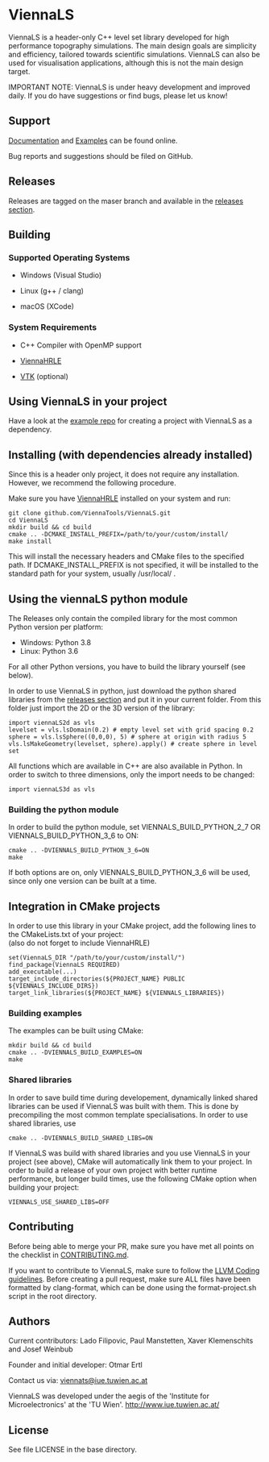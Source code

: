 # ViennaLS

ViennaLS is a header-only C++ level set library developed for high performance topography simulations. The main design goals are simplicity and efficiency, tailored towards scientific simulations. ViennaLS can also be used for visualisation applications, although this is not the main design target.

IMPORTANT NOTE: ViennaLS is under heavy development and improved daily. If you do have suggestions or find bugs, please let us know!

## Support

[Documentation](https://viennatools.github.io/ViennaLS/doxygen/html/index.html) and [Examples](https://viennatools.github.io/ViennaLS/doxygen/html/examples.html) can be found online.

Bug reports and suggestions should be filed on GitHub.

## Releases
Releases are tagged on the maser branch and available in the [releases section](https://github.com/ViennaTools/ViennaLS/releases).

## Building

### Supported Operating Systems

* Windows (Visual Studio)

* Linux (g++ / clang)

* macOS (XCode)


### System Requirements

* C++ Compiler with OpenMP support

* [ViennaHRLE](https://github.com/ViennaTools/viennahrle)

* [VTK](https://vtk.org/) (optional)


## Using ViennaLS in your project

Have a look at the [example repo](https://github.com/ViennaTools/viennals-example) for creating a project with ViennaLS as a dependency.


## Installing (with dependencies already installed)

Since this is a header only project, it does not require any installation.
However, we recommend the following procedure.

Make sure you have [ViennaHRLE](https://github.com/ViennaTools/viennahrle) installed on your system and run:

```
git clone github.com/ViennaTools/ViennaLS.git
cd ViennaLS
mkdir build && cd build
cmake .. -DCMAKE_INSTALL_PREFIX=/path/to/your/custom/install/
make install
```

This will install the necessary headers and CMake files to the specified path. If DCMAKE_INSTALL_PREFIX is not specified, it will be installed to the standard path for your system, usually /usr/local/ .


## Using the viennaLS python module

The Releases only contain the compiled library for the most common Python version per platform:
* Windows: Python 3.8
* Linux: Python 3.6

For all other Python versions, you have to build the library yourself (see below).

In order to use ViennaLS in python, just download the python shared libraries from the [releases section](https://github.com/ViennaTools/ViennaLS/releases) and put it in your current folder.
From this folder just import the 2D or the 3D version of the library:

```
import viennaLS2d as vls
levelset = vls.lsDomain(0.2) # empty level set with grid spacing 0.2
sphere = vls.lsSphere((0,0,0), 5) # sphere at origin with radius 5
vls.lsMakeGeometry(levelset, sphere).apply() # create sphere in level set
```

All functions which are available in C++ are also available in Python. In order to switch to three dimensions, only the import needs to be changed:

```
import viennaLS3d as vls
```


### Building the python module

In order to build the python module, set VIENNALS_BUILD_PYTHON_2_7 OR VIENNALS_BUILD_PYTHON_3_6 to ON:
```
cmake .. -DVIENNALS_BUILD_PYTHON_3_6=ON
make
```

If both options are on, only VIENNALS_BUILD_PYTHON_3_6 will be used, since only one version can be built at a time.

## Integration in CMake projects

In order to use this library in your CMake project, add the following lines to the CMakeLists.txt of your project:\
(also do not forget to include ViennaHRLE)

```
set(ViennaLS_DIR "/path/to/your/custom/install/")
find_package(ViennaLS REQUIRED)
add_executable(...)
target_include_directories(${PROJECT_NAME} PUBLIC ${VIENNALS_INCLUDE_DIRS})
target_link_libraries(${PROJECT_NAME} ${VIENNALS_LIBRARIES})
```

### Building examples

The examples can be built using CMake:

```
mkdir build && cd build
cmake .. -DVIENNALS_BUILD_EXAMPLES=ON
make
```

### Shared libraries

In order to save build time during developement, dynamically linked shared libraries can be used
if ViennaLS was built with them. This is done by precompiling the most common template specialisations.
In order to use shared libraries, use 
```
cmake .. -DVIENNALS_BUILD_SHARED_LIBS=ON
```
If ViennaLS was build with shared libraries and you use ViennaLS in your project (see above), CMake will automatically link them to your project. In order to build a release of your own project with better runtime performance, but
longer build times, use the following CMake option when building your project:
```
VIENNALS_USE_SHARED_LIBS=OFF
```

## Contributing
Before being able to merge your PR, make sure you have met all points on the checklist in [CONTRIBUTING.md](https://github.com/ViennaTools/viennals/blob/master/CONTRIBUTING.md).

If you want to contribute to ViennaLS, make sure to follow the [LLVM Coding guidelines](https://llvm.org/docs/CodingStandards.html). Before creating a pull request, make sure ALL files have been formatted by clang-format, which can be done using the format-project.sh script in the root directory.

## Authors

Current contributors: Lado Filipovic, Paul Manstetten, Xaver Klemenschits and Josef Weinbub

Founder and initial developer: Otmar Ertl

Contact us via: viennats@iue.tuwien.ac.at

ViennaLS was developed under the aegis of the 'Institute for Microelectronics' at the 'TU Wien'.
http://www.iue.tuwien.ac.at/

License
--------------------------
See file LICENSE in the base directory.
